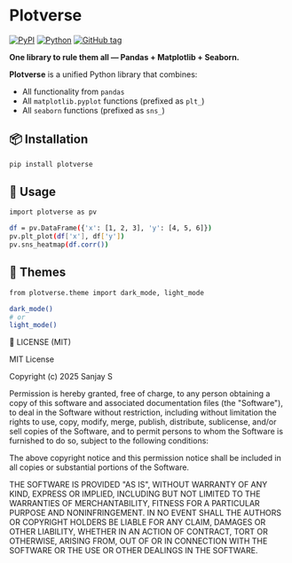 # Plotverse

[![PyPI](https://img.shields.io/pypi/v/plotverse)](https://pypi.org/project/plotverse/)
[![Python](https://img.shields.io/pypi/pyversions/plotverse)](https://pypi.org/project/plotverse/)
[![GitHub tag](https://img.shields.io/github/v/tag/sk-sanju/plotverse?label=github)](https://github.com/sk-sanju/plotverse/releases)

**One library to rule them all — Pandas + Matplotlib + Seaborn.**


**Plotverse** is a unified Python library that combines:

- All functionality from `pandas`
- All `matplotlib.pyplot` functions (prefixed as `plt_`)
- All `seaborn` functions (prefixed as `sns_`)

## 📦 Installation

```bash
pip install plotverse
```
## 🧠 Usage

```bash
import plotverse as pv

df = pv.DataFrame({'x': [1, 2, 3], 'y': [4, 5, 6]})
pv.plt_plot(df['x'], df['y'])
pv.sns_heatmap(df.corr())
```

## 🎨 Themes
```bash
from plotverse.theme import dark_mode, light_mode

dark_mode()
# or
light_mode()
```

📄 LICENSE (MIT)

MIT License

Copyright (c) 2025 Sanjay S

Permission is hereby granted, free of charge, to any person obtaining a copy
of this software and associated documentation files (the "Software"), to deal
in the Software without restriction, including without limitation the rights
to use, copy, modify, merge, publish, distribute, sublicense, and/or sell
copies of the Software, and to permit persons to whom the Software is
furnished to do so, subject to the following conditions:

The above copyright notice and this permission notice shall be included in all
copies or substantial portions of the Software.

THE SOFTWARE IS PROVIDED "AS IS", WITHOUT WARRANTY OF ANY KIND, EXPRESS OR
IMPLIED, INCLUDING BUT NOT LIMITED TO THE WARRANTIES OF MERCHANTABILITY,
FITNESS FOR A PARTICULAR PURPOSE AND NONINFRINGEMENT. IN NO EVENT SHALL THE
AUTHORS OR COPYRIGHT HOLDERS BE LIABLE FOR ANY CLAIM, DAMAGES OR OTHER
LIABILITY, WHETHER IN AN ACTION OF CONTRACT, TORT OR OTHERWISE, ARISING FROM,
OUT OF OR IN CONNECTION WITH THE SOFTWARE OR THE USE OR OTHER DEALINGS IN THE
SOFTWARE.
